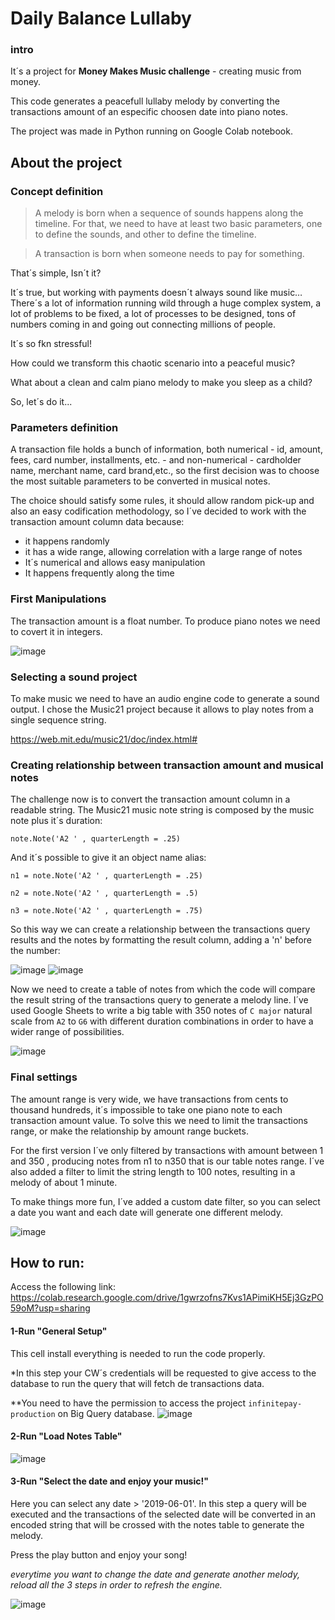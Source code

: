# Daily Balance Lullaby

### intro

It´s a project for **Money Makes Music challenge** - creating music from money.

This code generates a peacefull lullaby melody by converting the transactions amount of an especific choosen date into piano notes.

The project was made in Python running on Google Colab notebook.

## About the project

### Concept definition

>A melody is born when a sequence of sounds happens along the timeline. For that, we need to have at least two basic parameters, one to define the sounds, and other to define the timeline.

>A transaction is born when someone needs to pay for something.

That´s simple, Isn´t it? 

It´s true, but working with payments doesn´t always sound like music…
There´s a lot of information running wild through a huge complex system, a lot of problems to be fixed, a lot of processes to be designed, tons of numbers coming in and going out connecting millions of people.

It´s so fkn stressful! 

How could we transform this chaotic scenario into a peaceful music?

What about a clean and calm piano melody to make you sleep as a child?

So, let´s do it...

### Parameters definition

A transaction file holds a bunch of information, both numerical - id, amount, fees, card number, installments, etc. - and non-numerical - cardholder name, merchant name, card brand,etc., so the first decision was to choose the most suitable parameters to be converted in musical notes.


The choice should satisfy some rules, it should allow random pick-up and also an easy codification methodology, so I´ve decided to work with the transaction amount column data because: 

- it happens randomly
- it has a wide range, allowing correlation with a large range of notes
- It´s numerical and allows easy manipulation
- It happens frequently along the time


### First Manipulations

The transaction amount is a float number. To produce piano notes we need to covert it in integers.


![image](https://user-images.githubusercontent.com/71954914/176128437-787a71b4-5cd8-442d-9542-cbc900950f1d.png)

### Selecting a sound project

To make music we need to have an audio engine code to generate a sound output. I chose the Music21 project because it allows to play notes from a single sequence string.

https://web.mit.edu/music21/doc/index.html#

### Creating relationship between transaction amount and musical notes

The challenge now is to convert the transaction amount column in a readable string.
The Music21 music note string is composed by the music note plus it´s duration:

`note.Note('A2 ' , quarterLength = .25)`


And it´s possible to give it an object name alias:


`n1 = note.Note('A2 ' , quarterLength = .25)`

`n2 = note.Note('A2 ' , quarterLength = .5)`

`n3 = note.Note('A2 ' , quarterLength = .75)`


So this way we can create a relationship between the transactions query results and the notes by formatting the result column, adding a 'n' before the number:

![image](https://user-images.githubusercontent.com/71954914/176133623-1f0ecc18-c06c-4e14-8a36-0ee4892875b0.png)
![image](https://user-images.githubusercontent.com/71954914/176141144-cb434b29-2d6f-4b95-ae08-92ab0c5c1c7e.png)


Now we need to create a table of notes from which the code will compare the result string of the transactions query to generate a melody line.
I´ve used Google Sheets to write a big table with 350 notes of `C major` natural scale from `A2` to `G6` with different duration combinations in order to have a wider range of possibilities.

![image](https://user-images.githubusercontent.com/71954914/176138105-110dc3b1-5818-4121-92e8-de7b6f4cf368.png)


### Final settings

The amount range is very wide, we have transactions from cents to thousand hundreds, it´s impossible to take one piano note to each transaction amount value.
To solve this we need to limit the transactions range, or make the relationship by amount range buckets. 

For the first version I´ve only filtered by transactions with amount between 1 and 350 , producing notes from n1 to n350 that is our table notes range. I´ve also added a filter to limit the string length to 100 notes, resulting in a melody of about 1 minute.

To make things more fun, I´ve added a custom date filter, so you can select a date you want and each date will generate one different melody.

![image](https://user-images.githubusercontent.com/71954914/176145242-f7fb4287-a163-4eb1-b50c-764c5b0302de.png)









## How to run:

Access the following link:
https://colab.research.google.com/drive/1gwrzofns7Kvs1APimiKH5Ej3GzPO59oM?usp=sharing


#### 1-Run "General Setup"
This cell install everything is needed to run the code properly. 

*In this step your CW´s credentials will be requested to give access to the database to run the query that will fetch de transactions data. 

**You need to have the permission to access the project `infinitepay-production` on Big Query database.
![image](https://user-images.githubusercontent.com/71954914/176036444-2e6a2ef0-8ad6-4b2c-85d7-1f31478d9405.png)



#### 2-Run "Load Notes Table"
![image](https://user-images.githubusercontent.com/71954914/176036558-15a0aec4-d980-4da6-9985-efbe2b917946.png)




#### 3-Run "Select the date and enjoy your music!"
Here you can select any date > '2019-06-01'. In this step a query will be executed and the transactions of the selected date will be converted in an encoded string that will be crossed with the notes table to generate the melody.

Press the play button and enjoy your song!

*everytime you want to change the date and generate another melody, reload all the 3 steps in order to refresh the engine.*

![image](https://user-images.githubusercontent.com/71954914/176227421-cd8bd13c-5d02-45c7-885a-85a2d3545813.png)


